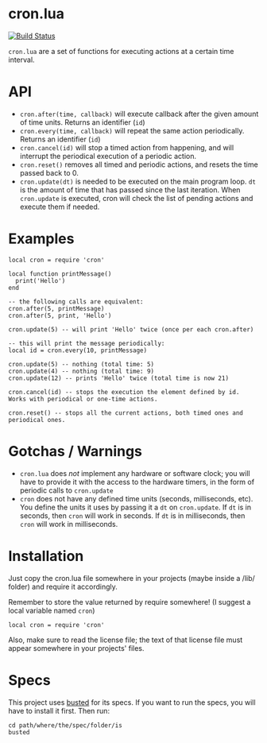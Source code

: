cron.lua
========

[![Build Status](https://travis-ci.org/kikito/cron.lua.png?branch=master)](https://travis-ci.org/kikito/cron.lua)

`cron.lua` are a set of functions for executing actions at a certain time interval.

API
===

* `cron.after(time, callback)` will execute callback after the given amount of time units. Returns an identifier (`id`)
* `cron.every(time, callback)` will repeat the same action periodically. Returns an identifier (`id`)
* `cron.cancel(id)` will stop a timed action from happening, and will interrupt the periodical execution of a periodic action.
* `cron.reset()` removes all timed and periodic actions, and resets the time passed back to 0.
* `cron.update(dt)` is needed to be executed on the main program loop. `dt` is the amount of time that has passed since the last iteration. When `cron.update` is executed, cron will check the list of pending actions and execute them if needed.

Examples
========

    local cron = require 'cron'

    local function printMessage()
      print('Hello')
    end

    -- the following calls are equivalent:
    cron.after(5, printMessage)
    cron.after(5, print, 'Hello')

    cron.update(5) -- will print 'Hello' twice (once per each cron.after)

    -- this will print the message periodically:
    local id = cron.every(10, printMessage)

    cron.update(5) -- nothing (total time: 5)
    cron.update(4) -- nothing (total time: 9)
    cron.update(12) -- prints 'Hello' twice (total time is now 21)

    cron.cancel(id) -- stops the execution the element defined by id. Works with periodical or one-time actions.

    cron.reset() -- stops all the current actions, both timed ones and periodical ones.

Gotchas / Warnings
==================

* `cron.lua` does *not* implement any hardware or software clock; you will have to provide it with the access to the hardware timers, in the form of periodic calls to `cron.update`
* `cron` does not have any defined time units (seconds, milliseconds, etc). You define the units it uses by passing it a `dt` on `cron.update`. If `dt` is in seconds, then `cron` will work in seconds. If `dt` is in milliseconds, then `cron` will work in milliseconds.

Installation
============


Just copy the cron.lua file somewhere in your projects (maybe inside a /lib/ folder) and require it accordingly.

Remember to store the value returned by require somewhere! (I suggest a local variable named `cron`)

    local cron = require 'cron'

Also, make sure to read the license file; the text of that license file must appear somewhere in your projects' files.

Specs
=====

This project uses [busted](https://olivinelabs.com/busted) for its specs. If you want to run the specs, you will have to install it first. Then run:

    cd path/where/the/spec/folder/is
    busted


